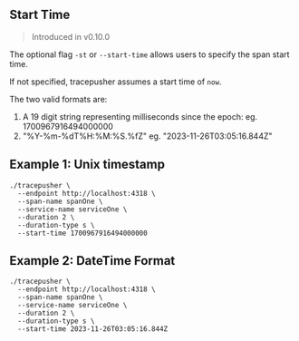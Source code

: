 ## Start Time

> Introduced in v0.10.0

The optional flag `-st` or `--start-time` allows users to specify the span start time.

If not specified, tracepusher assumes a start time of `now`.

The two valid formats are:

1) A 19 digit string representing milliseconds since the epoch: eg. 1700967916494000000
2) "%Y-%m-%dT%H:%M:%S.%fZ" eg. "2023-11-26T03:05:16.844Z"

## Example 1: Unix timestamp

```
./tracepusher \
  --endpoint http://localhost:4318 \
  --span-name spanOne \
  --service-name serviceOne \
  --duration 2 \
  --duration-type s \
  --start-time 1700967916494000000
```

## Example 2: DateTime Format

```
./tracepusher \
  --endpoint http://localhost:4318 \
  --span-name spanOne \
  --service-name serviceOne \
  --duration 2 \
  --duration-type s \
  --start-time 2023-11-26T03:05:16.844Z
```